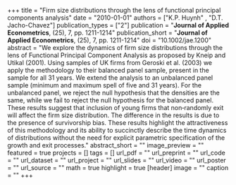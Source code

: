 +++
title = "Firm size distributions through the lens of functional principal components analysis"
date = "2010-01-01"
authors = ["K.P. Huynh" , "D.T. Jacho-Chavez"]
publication_types = ["2"]
publication = "**Journal of Applied Econometrics**, (25), 7, pp. 1211-1214"
publication_short = "**Journal of Applied Econometrics**, (25), 7, pp. 1211-1214"
doi = "10.1002/jae.1200"
abstract = "We explore the dynamics of firm size distributions through the lens of Functional Principal Component Analysis as proposed by Kneip and Utikal (2001). Using samples of UK firms from Geroski et al. (2003) we apply the methodology to their balanced panel sample, present in the sample for all 31 years. We extend the analysis to an unbalanced panel sample (minimum and maximum spell of five and 31 years). For the unbalanced panel, we reject the null hypothesis that the densities are the same, while we fail to reject the null hypothesis for the balanced panel. These results suggest that inclusion of young firms that non‐randomly exit will affect the firm size distribution. The difference in the results is due to the presence of survivorship bias. These results highlight the attractiveness of this methodology and its ability to succinctly describe the time dynamics of distributions without the need for explicit parametric specification of the growth and exit processes."
abstract_short = ""
image_preview = ""
featured = true
projects = []
tags = []
url_pdf = ""
url_preprint = ""
url_code = ""
url_dataset = ""
url_project = ""
url_slides = ""
url_video = ""
url_poster = ""
url_source = ""
math = true
highlight = true
[header]
image = ""
caption = ""
+++
